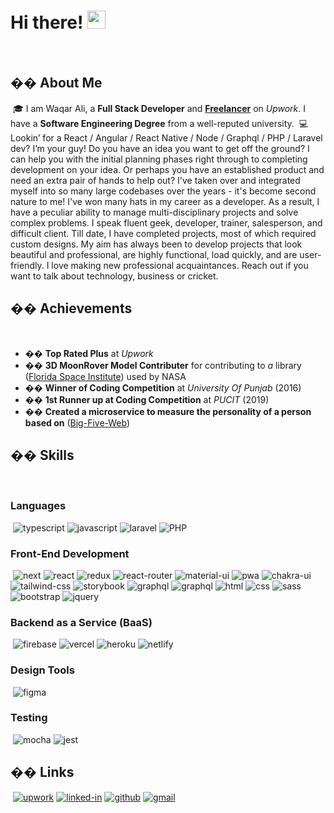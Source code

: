 # Hi there! <img src="https://media.giphy.com/media/hvRJCLFzcasrR4ia7z/giphy.gif" width="29px">
​
## �� About Me
​
🎓 I am Waqar Ali, a **Full Stack Developer** and [**Freelancer**](https://www.upwork.com/freelancers/~019edb3cd50f9e60bc) on _Upwork_. I have a **Software Engineering Degree** from a well-reputed university.
​
💻 Lookin’ for a React / Angular / React Native / Node / Graphql / PHP / Laravel dev? I’m your guy! Do you have an idea you want to get off the ground? I can help you with the initial planning phases right through to completing development on your idea. Or perhaps you have an established product and need an extra pair of hands to help out? I've taken over and integrated myself into so many large codebases over the years - it's become second nature to me! I've won many hats in my career as a developer. As a result, I have a peculiar ability to manage multi-disciplinary projects and solve complex problems. I speak fluent geek, developer, trainer, salesperson, and difficult client. Till date, I have completed projects, most of which required custom designs. My aim has always been to develop projects that look beautiful and professional, are highly functional, load quickly, and are user-friendly. I love making new professional acquaintances. Reach out if you want to talk about technology, business or cricket.
​
## �� Achievements
​
-   �� **Top Rated Plus** at _Upwork_
-   �� **3D MoonRover Model Contributer** for contributing to _a_ library ([Florida Space Institute](https://github.com/FlaSpaceInst)) used by NASA
-   �� **Winner of Coding Competition** at _University Of Punjab_ (2016)
-   �� **1st Runner up at Coding Competition** at _PUCIT_ (2019)
-   �� **Created a microservice to measure the personality of a person based on** ([Big-Five-Web](https://github.com/rubynor/bigfive-web))
​
## ��️ Skills
​
### Languages
​
![typescript](https://img.shields.io/badge/TypeScript-3178C6?style=for-the-badge&logo=typescript&logoColor=white)
![javascript](https://img.shields.io/badge/JavaScript-323330?style=for-the-badge&logo=javascript&logoColor=F7DF1E)
![laravel](https://img.shields.io/badge/laravel-yellow?style=for-the-badge&logo=PHP&logoColor=white)
![PHP](https://img.shields.io/badge/php-brightgreen?style=for-the-badge&logo=PHP&logoColor=white)
​
### Front-End Development
​
![next](https://img.shields.io/badge/Next-000000?style=for-the-badge&logo=nextdotjs&logoColor=FFFFFF)
![react](https://img.shields.io/badge/React-20232A?style=for-the-badge&logo=react&logoColor=61DAFB)
![redux](https://img.shields.io/badge/Redux-593D88?style=for-the-badge&logo=redux&logoColor=white)
![react-router](https://img.shields.io/badge/React_Router-CA4245?style=for-the-badge&logo=react-router&logoColor=white)
![material-ui](https://img.shields.io/badge/Material_UI-0081CB?style=for-the-badge&logo=mui&logoColor=white)
![pwa](https://img.shields.io/badge/Progressive_Web_App-4285F4?style=for-the-badge&logo=googlechrome&logoColor=white)
![chakra-ui](https://img.shields.io/badge/Chakra_UI-319795?style=for-the-badge&logo=chakra-ui&logoColor=white)
![tailwind-css](https://img.shields.io/badge/tailwind_css-06B6D4?style=for-the-badge&logo=tailwind-css&logoColor=white)
![storybook](https://img.shields.io/badge/storybook-FF4785?style=for-the-badge&logo=storybook&logoColor=white)
![graphql](https://img.shields.io/badge/GraphQL-E434AA?style=for-the-badge&logo=graphql&logoColor=white)
![graphql](https://img.shields.io/badge/Three.js-000000?style=for-the-badge&logo=three.js&logoColor=white)
![html](https://img.shields.io/badge/HTML5-E34F26?style=for-the-badge&logo=html5&logoColor=white)
![css](https://img.shields.io/badge/CSS3-1572B6?style=for-the-badge&logo=css3&logoColor=white)
![sass](https://img.shields.io/badge/SASS-CC6699?style=for-the-badge&logo=sass&logoColor=white)
![bootstrap](https://img.shields.io/badge/Bootstrap-563D7C?style=for-the-badge&logo=bootstrap&logoColor=white)
![jquery](https://img.shields.io/badge/jQuery-0769AD?style=for-the-badge&logo=jquery&logoColor=white)
​
### Backend as a Service (BaaS)
​
![firebase](https://img.shields.io/badge/Firebase-ffaa00?style=for-the-badge&logo=Firebase&logoColor=white)
![vercel](https://img.shields.io/badge/Vercel-000000?style=for-the-badge&logo=Vercel&logoColor=white)
![heroku](https://img.shields.io/badge/Heroku-430098?style=for-the-badge&logo=heroku&logoColor=white)
![netlify](https://img.shields.io/badge/Netlify-00C7B7?style=for-the-badge&logo=netlify&logoColor=white)
​
### Design Tools
​
![figma](https://img.shields.io/badge/figma-000000?style=for-the-badge&logo=figma&logoColor=white)
​
### Testing
​
![mocha](https://img.shields.io/badge/Mocha-8D6748?style=for-the-badge&logo=mocha&logoColor=white)
![jest](https://img.shields.io/badge/Jest-C21325?style=for-the-badge&logo=jest&logoColor=white)
​
​
## �� Links
​
[![upwork](https://img.shields.io/badge/Upwork-6FDA44?style=for-the-badge&logo=Upwork&logoColor=white)](https://www.upwork.com/freelancers/~019edb3cd50f9e60bc)
[![linked-in](https://img.shields.io/badge/Linked_In-0077B5?style=for-the-badge&logo=LinkedIn&logoColor=white)](https://www.linkedin.com/in/waqar-ali-618995120/)
[![github](https://img.shields.io/badge/GitHub-000000?style=for-the-badge&logo=GitHub&logoColor=white)](https://github.com/waqarali-7)
[![gmail](https://img.shields.io/badge/Gmail-D14836?style=for-the-badge&logo=Gmail&logoColor=white)](mailto:mu.waqar.ali@gmail.com)
​
​
<!--
**waqarali-7/waqarali-7** is a ✨ _special_ ✨ repository because its `README.md` (this file) appears on your GitHub profile.
​
Here are some ideas to get you started:
​
- �� I’m currently working on ...
- �� I’m currently learning ...
- �� I’m looking to collaborate on ...
- �� I’m looking for help with ...
- �� Ask me about ...
- �� How to reach me: ...
- �� Pronouns: ...
- ⚡ Fun fact: ...
-->
